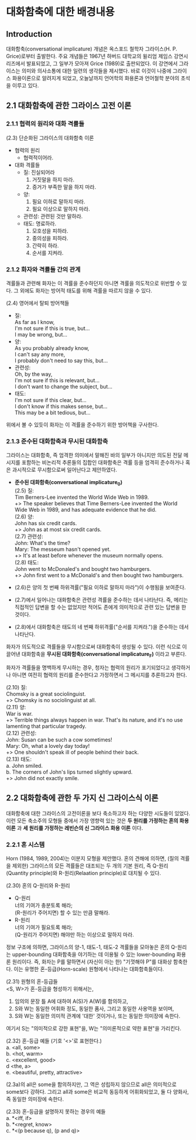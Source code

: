 # 대화함축에 대한 배경내용

## Introduction
대화함축(conversational implicature) 개념은 옥스포드 철학자 그라이스(H. P. Grice)로부터 출발한다. 주요 개념들은 1967년 하버드 대학교의 윌리엄 제임스 강연시리즈에서 발표되었고, 그 일부가 모아져 Grice (1989)로 출판되었다. 이 강연에서 그라이스는 의미와 의사소통에 대한 일련의 생각들을 제시했다. 바로 이것이 나중에 그라이스 화용이론으로 알려지게 되었고, 오늘날까지 언어학의 화용론과 언어철학 분야의 초석을 이루고 있다.

## 2.1 대화함축에 관한 그라이스 고전 이론
### 2.1.1 협력의 원리와 대화 격률들
(2.3) 단순화된 그라이스의 대화함축 이론
  * 협력의 원리
    * 협력적이어라.
  * 대화 격률들
    * 질: 진실되어라
      1. 거짓말을 하지 마라.
      2. 증거가 부족한 말을 하지 마라.
    * 양:
      1. 필요 이하로 말하지 마라.
      2. 필요 이상으로 말하지 마라.
    * 관련성: 관련된 것만 말하라.
    * 태도: 명료하라.
      1. 모호성을 피하라.
      2. 중의성을 피하라.
      3. 간략히 하라.
      4. 순서를 지켜라.

### 2.1.2 화자와 격률들 간의 관계
격률들과 관련해 화자는 이 격률을 준수하던지 아니면 격률을 의도적으로 위반할 수 있다. 그 외에도 화자는 방어적 태도를 위해 격률을 따르지 않을 수 있다.

(2.4) 영어에서 탈퇴 방어책들
  * 질:<br/>
    As far as I know, <br/>
    I'm not sure if this is true, but... <br/>
    I may be wrong, but... <br/>
  * 양:<br/>
    As you probably already know, <br/>
    I can't say any more, <br/>
    I probably don't need to say this, but... <br/>
  * 관련성:<br/>
    Oh, by the way, <br/>
    I'm not sure if this is relevant, but... <br/>
    I don't want to change the subject, but... <br/>
  * 태도:<br/>
    I'm not sure if this clear, but... <br/>
    I don't know if this makes sense, but... <br/>
    This may be a bit tedious, but... <br/>

위에서 볼 수 있듯이 화자는 이 격률을 준수하기 위한 방어책을 구사한다.

### 2.1.3 준수된 대화함축과 무시된 대화함축
그라이스는 대화함축, 즉 엄격한 의미에서 말해진 바의 일부가 아니지만 의도된 전달 메시지를 포함하는 비논리적 추론들의 집합인 대화함축은 격률 등을 엄격히 준수하거나 혹은 과시적으로 무시함으로써 일어난다고 제안하였다.

* **준수된 대화함축(conversational implicature<sub>0</sub>)**<br/>
(2.5) 질:<br/>
  Tim Berners-Lee invented the World Wide Web in 1989.<br/>
  +> The speaker believes that Time Berners-Lee invented the World Wide Web in 1989, and has adequate evidence that he did.<br/>
(2.6) 양:<br/>
  John has six credit cards.<br/>
  +> John as at most six credit cards.<br/>
(2.7) 관련성:<br/>
  John: What's the time?<br/>
  Mary: The messeum hasn't opened yet.<br/>
  +> It's at least before whenever the museum normally opens.<br/>
(2.8) 태도:<br/>
  John went to McDonaled's and bought two hamburgers.<br/>
  +> John first went to a McDonald's and then bought two hamburgers.<br/>

* (2.6)은 양의 첫 번째 하위격률("필요 이하로 말하지 마라")이 수행됨을 보여준다.
* (2.7)에서 일어나는 대화함축은 관련성 격률을 준수하는 데서 나타난다. 즉, 메리는 직접적인 답변을 할 수는 없었지만 적어도 존에게 의미적으로 관련 있는 답변을 한 것이다.
* (2.8)에서 대화함축은 태도의 네 번째 하위격률("순서를 지켜라.")을 준수하는 데서 나타난다.

화자가 의도적으로 격률들을 무시함으로써 대화함축이 생성될 수 있다. 이런 식으로 이끌어낸 대화함축을 **무시된 대화함축(conversational implicature<sub>F</sub>)** 이라고 부른다.

화자가 격률들을 명백하게 무시하는 경우, 청자는 협력의 원리가 포기되었다고 생각하거나 아니면 여전히 협력의 원리를 준수한다고 가정하면서 그 메시지를 추론하고자 한다.

(2.10) 질:<br/>
  Chomsky is a great sociolinguist.<br/>
  +> Chomsky is no sociolinguist at all.<br/>
(2.11) 양:<br/>
  War is war.<br/>
  +> Terrible things always happen in war. That's its nature, and it's no use lamenting that particular tragedy.<br/>
(2.12) 관련성:<br/>
  John: Susan can be such a cow sometimes!<br/>
  Mary: Oh, what a lovely day today!<br/>
  +> One shouldn't speak ill of people behind their back.<br/>
(2.13) 태도:<br/>
  a. John smiled.<br/>
  b. The corners of John's lips turned slightly upward.<br/>
  +> John did not exactly smile.<br/>

## 2.2 대화함축에 관한 두 가지 신 그라이스식 이론
대화함축에 대한 그라이스의 고전이론을 보다 축소하고자 하는 다양한 시도들이 있었다. 이런 모든 축소주의 모형들 중에서 가장 영향력 있는 것은 **두 원리를 가정하는 혼의 화용 이론** 과 **세 원리를 가정하는 레빈슨의 신 그라이스 화용 이론** 이다.

### 2.2.1 혼 시스템
Horn (1984, 1989, 2004)는 이분지 모형을 제안했다. 혼의 견해에 의하면, (질의 격률을 제외한) 그라이스의 모든 격률들은 대조되는 두 개의 기본 원리, 즉 Q-원리(Quantity principle)와 R-원리(Relaation principle)로 대치될 수 있다.

(2.30) 혼의 Q-원리와 R-원리<br/>
* Q-원리<br/>
  너의 기여가 충분토록 해라;<br/>(R-원리가 주어지면) 할 수 있는 만큼 말해라.
* R-원리<br/>
  너의 기여가 필요토록 해라;<br/>(Q-원리가 주어지면) 해야만 하는 이상으로 말하지 마라.

정보 구조에 의하면, 그라이스의 양-1, 태도-1, 태도-2 격률들을 모아놓은 혼의 Q-원리는 upper-bounding 대화함축을 야기하는 데 이용될 수 있는 lower-bounding 화용론 원리이다. 즉, 화자는 P를 말하면서 (자신이 아는 한) "기껏해야 P"를 대화상 함축한다. 이는 유명한 혼-등급(Horn-scale) 원형에서 나타나는 대화함축들이다.

(2.31) 원형의 혼-등급들<br/>
  <S, W>가 혼-등급을 형성하기 위해서는,<br/>
  1. 임의의 문장 틀 A에 대하여 A(S)가 A(W)를 함의하고,
  2. S와 W는 동일한 어휘화 정도, 동일한 품사, 그리고 동일한 사용역을 보이며,
  3. S와 W는 동일한 의미적 관계에 '대한' 것이거나, 또는 동일한 의미장에 속한다.

여기서 S는 "의미적으로 강한 표현"을, W는 "의미론적으로 약한 표현"을 가리킨다.

(2.32) 혼-등급 예들 (기호 '<>'로 표현한다.)<br/>
a. <all, some><br/>
b. <hot, warm><br/>
c. <excellent, good><br/>
d <the, a><br/>
e. <beautiful, pretty, attractive><br/>

(2.3a)의 all은 some을 함의하지만, 그 역은 성립하지 않으므로 all은 의미적으로 some보다 강하다. 그리고 all과 some은 비교적 동등하게 어휘화되었고, 둘 다 양화사, 즉 동일한 의미장에 속한다.

(2.33) 혼-등급을 설명하지 못하는 경우의 예들<br/>
a. \*<iff, if><br/>
b. \*<regret, know><br/>
c. \*<(p because q), (p and q)><br/>
